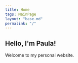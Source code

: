 ```yaml
---
title: Home
tags: MainPage
layout: "base.md"
permalink: "/"
---
```


## Hello, I'm Paula!

Welcome to my personal website.